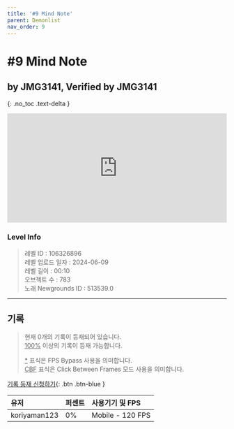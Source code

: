 ```yaml
---   
title: '#9 Mind Note'   
parent: Demonlist   
nav_order: 9   
---
```

# #9 Mind Note   
## by JMG3141, Verified by JMG3141   
{: .no_toc .text-delta }   
<p>
<iframe allow="accelerometer; autoplay; clipboard-write; encrypted-media; gyroscope; picture-in-picture" allowfullscreen="true" frameborder="0" height="250px" src="https://www.youtube.com/embed/lhKnsRrK0C8" width="100%"></iframe>
</p>

### Level Info
> 레벨 ID : 106326896   
> 레벨 업로드 일자 : 2024-06-09   
> 레벨 길이 : 00:10   
> 오브젝트 수 : 783   
> 노래 Newgrounds ID : 513539.0   




---

## 기록   

> 현재 0개의 기록이 등재되어 있습니다.  
> <U>100%</U> 이상의 기록이 등재 가능합니다. 
>    
> <U>*</U> 표식은 FPS Bypass 사용을 의미합니다.   
> <U>CBF</U>  표식은 Click Between Frames 모드 사용을 의미합니다.   

[기록 등재 신청하기](https://gmdquackforum.site/submit.html){: .btn .btn-blue }   

| 유저         | 퍼센트             | 사용기기 및 FPS |   
|:-------------|:------------------|:---------------|   
| koriyaman123  | 0%               | Mobile - 120 FPS |   
